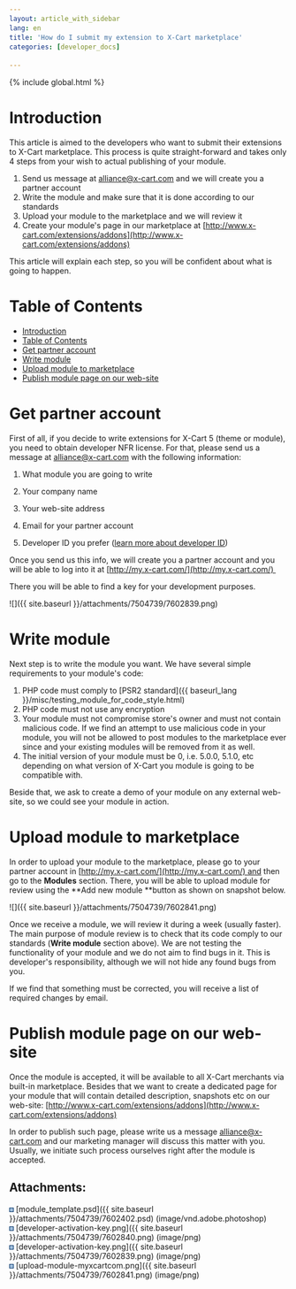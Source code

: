 ```yaml
---
layout: article_with_sidebar
lang: en
title: 'How do I submit my extension to X-Cart marketplace'
categories: [developer_docs]

---
```


{% include global.html %}

# Introduction

This article is aimed to the developers who want to submit their extensions to X-Cart marketplace. This process is quite straight-forward and takes only 4 steps from your wish to actual publishing of your module.

1.  Send us message at [alliance@x-cart.com](mailto:alliance@x-cart.com) and we will create you a partner account
2.  Write the module and make sure that it is done according to our standards
3.  Upload your module to the marketplace and we will review it
4.  Create your module's page in our marketplace at [http://www.x-cart.com/extensions/addons](http://www.x-cart.com/extensions/addons)

This article will explain each step, so you will be confident about what is going to happen.

# Table of Contents

*   [Introduction](#introduction)
*   [Table of Contents](#table-of-contents)
*   [Get partner account](#get-partner-account)
*   [Write module](#write-module)
*   [Upload module to marketplace](#upload-module-to-marketplace)
*   [Publish module page on our web-site](#publish-module-page-on-our-web-site)

# Get partner account

First of all, if you decide to write extensions for X-Cart 5 (theme or module), you need to obtain developer NFR license. For that, please send us a message at [alliance@x-cart.com](mailto:alliance@x-cart.com) with the following information:

1.  What module you are going to write
2.  Your company name

3.  Your web-site address

4.  Email for your partner account

5.  Developer ID you prefer ([learn more about developer ID](http://kb.x-cart.com/display/XDD/How+to+create+a+module#Howtocreateamodule-Choosingidentifiers))

Once you send us this info, we will create you a partner account and you will be able to log into it at [http://my.x-cart.com/](http://my.x-cart.com/) 

There you will be able to find a key for your development purposes.

![]({{ site.baseurl }}/attachments/7504739/7602839.png)

# Write module

Next step is to write the module you want. We have several simple requirements to your module's code:

1.  PHP code must comply to [PSR2 standard]({{ baseurl_lang }}/misc/testing_module_for_code_style.html)
2.  PHP code must not use any encryption
3.  Your module must not compromise store's owner and must not contain malicious code. If we find an attempt to use malicious code in your module, you will not be allowed to post modules to the marketplace ever since and your existing modules will be removed from it as well.
4.  The initial version of your module must be 0, i.e. 5.0.0, 5.1.0, etc depending on what version of X-Cart you module is going to be compatible with.

Beside that, we ask to create a demo of your module on any external web-site, so we could see your module in action.

# Upload module to marketplace

In order to upload your module to the marketplace, please go to your partner account in [http://my.x-cart.com/](http://my.x-cart.com/) and then go to the **Modules** section. There, you will be able to upload module for review using the **Add new module **button as shown on snapshot below.

![]({{ site.baseurl }}/attachments/7504739/7602841.png)

Once we receive a module, we will review it during a week (usually faster). The main purpose of module review is to check that its code comply to our standards (**Write module** section above). We are not testing the functionality of your module and we do not aim to find bugs in it. This is developer's responsibility, although we will not hide any found bugs from you.

If we find that something must be corrected, you will receive a list of required changes by email.

# Publish module page on our web-site

Once the module is accepted, it will be available to all X-Cart merchants via built-in marketplace. Besides that we want to create a dedicated page for your module that will contain detailed description, snapshots etc on our web-site: [http://www.x-cart.com/extensions/addons](http://www.x-cart.com/extensions/addons)

In order to publish such page, please write us a message [alliance@x-cart.com](mailto:alliance@x-cart.com) and our marketing manager will discuss this matter with you. Usually, we initiate such process ourselves right after the module is accepted.

## Attachments:

![](images/icons/bullet_blue.gif) [module_template.psd]({{ site.baseurl }}/attachments/7504739/7602402.psd) (image/vnd.adobe.photoshop)  
![](images/icons/bullet_blue.gif) [developer-activation-key.png]({{ site.baseurl }}/attachments/7504739/7602840.png) (image/png)  
![](images/icons/bullet_blue.gif) [developer-activation-key.png]({{ site.baseurl }}/attachments/7504739/7602839.png) (image/png)  
![](images/icons/bullet_blue.gif) [upload-module-myxcartcom.png]({{ site.baseurl }}/attachments/7504739/7602841.png) (image/png)